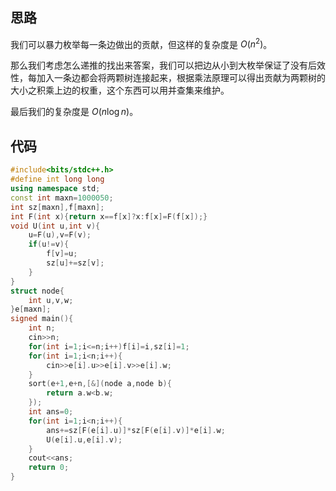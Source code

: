 ## 思路
我们可以暴力枚举每一条边做出的贡献，但这样的复杂度是 $O(n^2)$。

那么我们考虑怎么递推的找出来答案，我们可以把边从小到大枚举保证了没有后效性，每加入一条边都会将两颗树连接起来，根据乘法原理可以得出贡献为两颗树的大小之积乘上边的权重，这个东西可以用并查集来维护。

最后我们的复杂度是 $O(n\log n)$。

## 代码
```cpp
#include<bits/stdc++.h>
#define int long long
using namespace std;
const int maxn=1000050;
int sz[maxn],f[maxn];
int F(int x){return x==f[x]?x:f[x]=F(f[x]);}
void U(int u,int v){
	u=F(u),v=F(v);
	if(u!=v){
		f[v]=u;
		sz[u]+=sz[v];
	}
}
struct node{
	int u,v,w;
}e[maxn];
signed main(){
	int n;
	cin>>n;
	for(int i=1;i<=n;i++)f[i]=i,sz[i]=1;
	for(int i=1;i<n;i++){
		cin>>e[i].u>>e[i].v>>e[i].w;
	}
	sort(e+1,e+n,[&](node a,node b){
		return a.w<b.w;
	});
	int ans=0;
	for(int i=1;i<n;i++){
		ans+=sz[F(e[i].u)]*sz[F(e[i].v)]*e[i].w;
		U(e[i].u,e[i].v);
	}
	cout<<ans;
	return 0;
}
```